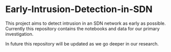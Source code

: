 # Early-Intrusion-Detection-in-SDN
This project aims to detect intrusion in an SDN network as early as possible. Currently this repository contains the notebooks and data for our primary investigation. 

In future this repository will be updated as we go deeper in our research. 
